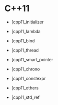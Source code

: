 # C++11

- [cpp11_initializer

- [cpp11_lambda

- [cpp11_bind

- [cpp11_thread

- [cpp11_smart_pointer

- [cpp11_chrono

- [cpp11_constexpr

- [cpp11_others

- [cpp11_std_ref
